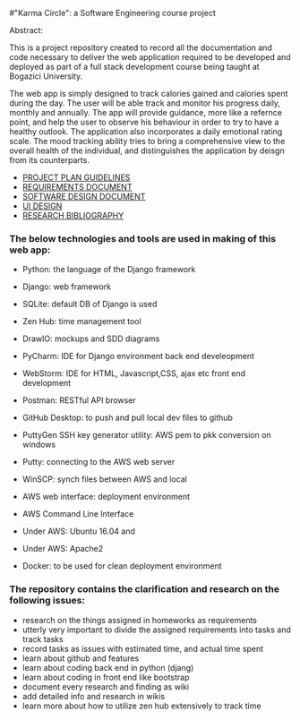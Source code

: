 
#"Karma Circle": a Software Engineering course project 
  

  Abstract:

  This is a project repository created to record all the documentation and code necessary to deliver the web application required to be developed and deployed as part of a full stack development course being taught at Bogazici University.

  The web app is simply designed to track calories gained and calories spent during the day. The user will be able track and monitor his progress daily, monthly and annually. The app will provide guidance, more like a refernce point, and help the user to observe his behaviour in order to try to have a healthy outlook. The application also incorporates a daily emotional rating scale. The mood tracking ability tries to bring a comprehensive view to the overall health of the individual, and distinguishes the application by deisgn from its counterparts. 
  
* [PROJECT PLAN GUIDELINES](https://github.com/NurErtem/Fall2016Swe573NurErtem/wiki/01-project-plan-guidelines) 
* [REQUIREMENTS DOCUMENT](https://github.com/NurErtem/Fall2016Swe573NurErtem/wiki/02-Requirements-Document) 
* [SOFTWARE DESIGN DOCUMENT](https://github.com/NurErtem/Fall2016Swe573NurErtem/wiki/03-Software-Design-Document) 
* [UI DESIGN](https://github.com/NurErtem/Fall2016Swe573NurErtem/wiki/04-Draft-UI-design-and-wireframe-mock-ups) 
* [RESEARCH BIBLIOGRAPHY](https://github.com/NurErtem/Fall2016Swe573NurErtem/wiki/05-research-bibliography-and-references) 

### The below technologies and tools are used in making of this web app: 

* Python: the language of the Django framework

* Django: web framework

* SQLite: default DB of Django is used 

* Zen Hub: time management tool

* DrawIO: mockups and SDD diagrams

* PyCharm: IDE for Django environment back end develeopment

* WebStorm: IDE for HTML, Javascript,CSS, ajax etc front end development

* Postman: RESTful API browser

* GitHub Desktop: to push and pull local dev files to github 

* PuttyGen SSH key generator utility: AWS pem to pkk conversion on windows

* Putty: connecting to the AWS web server 

* WinSCP: synch files between AWS and local 

* AWS web interface: deployment environment 

* AWS Command Line Interface 

* Under AWS: Ubuntu 16.04 and 

* Under AWS: Apache2 

* Docker: to be used for clean deployment environment


  
### The repository contains the clarification and research on the following issues:

* research on the things assigned in homeworks as requirements
* utterly very important to divide the assigned requirements into tasks and track tasks
* record tasks as issues with estimated time,  and actual time spent
* learn about github and features
* learn about coding back end in python (djang)
* learn about coding in front end like bootstrap
* document every research and finding as wiki
* add detailed info and research in wikis
* learn more about how to utilize zen hub extensively to track time

